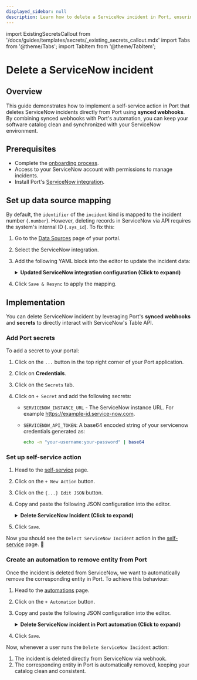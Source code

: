 ```yaml
---
displayed_sidebar: null
description: Learn how to delete a ServiceNow incident in Port, ensuring your catalog is clean and synchronized with your ServiceNow environment.
---
```


import ExistingSecretsCallout from '/docs/guides/templates/secrets/_existing_secrets_callout.mdx'
import Tabs from '@theme/Tabs';
import TabItem from '@theme/TabItem';

# Delete a ServiceNow incident

## Overview
This guide demonstrates how to implement a self-service action in Port that deletes ServiceNow incidents directly from Port using **synced webhooks**.
By combining synced webhooks with Port's automation, you can keep your software catalog clean and synchronized with your ServiceNow environment.


## Prerequisites

- Complete the [onboarding process](/getting-started/overview).
- Access to your ServiceNow account with permissions to manage incidents.
- Install Port's [ServiceNow integration](https://docs.port.io/build-your-software-catalog/sync-data-to-catalog/incident-management/servicenow).


## Set up data source mapping

By default, the `identifier` of the `incident` kind is mapped to the incident number (`.number`). However, deleting records in ServiceNow via API requires the system's internal ID (`.sys_id`). To fix this:

1. Go to the [Data Sources](https://app.getport.io/settings/data-sources) page of your portal.
2. Select the ServiceNow integration.
3. Add the following YAML block into the editor to update the incident data:

    <details>
    <summary><b>Updated ServiceNow integration configuration (Click to expand)</b></summary>
    ```yaml showLineNumbers
    resources:
    - kind: incident
        selector:
        query: 'true'
        apiQueryParams:
            sysparmDisplayValue: 'true'
            sysparmExcludeReferenceLink: 'false'
        port:
        entity:
            mappings:
            # highlight-next-line
            identifier: .sys_id
            title: .short_description
            blueprint: '"servicenowIncident"'
            properties:
                category: .category
                reopenCount: .reopen_count
                severity: .severity
                assignedTo: .assigned_to.link
                urgency: .urgency
                contactType: .contact_type
                createdOn: '.sys_created_on | (strptime("%Y-%m-%d %H:%M:%S") | strftime("%Y-%m-%dT%H:%M:%SZ"))'
                createdBy: .sys_created_by
                isActive: .active
                priority: .priority
    ```
    </details>
    
4. Click `Save & Resync` to apply the mapping.


## Implementation

You can delete ServiceNow incident by leveraging Port's **synced webhooks** and **secrets** to directly interact with ServiceNow's Table API.

### Add Port secrets

To add a secret to your portal:

1. Click on the `...` button in the top right corner of your Port application.

2. Click on **Credentials**.

3. Click on the `Secrets` tab.

4. Click on `+ Secret` and add the following secrets:
    - `SERVICENOW_INSTANCE_URL` - The ServiceNow instance URL. For example https://example-id.service-now.com.
    - `SERVICENOW_API_TOKEN`: A base64 encoded string of your servicenow credentials generated as:
    
        ```bash showLineNumbers
        echo -n "your-username:your-password" | base64
        ```

### Set up self-service action

1. Head to the [self-service](https://app.getport.io/self-serve) page.
2. Click on the `+ New Action` button.
3. Click on the `{...} Edit JSON` button.
4. Copy and paste the following JSON configuration into the editor.

    <details>
    <summary><b>Delete ServiceNow Incident (Click to expand)</b></summary>

    ```json showLineNumbers
    {
        "identifier": "delect_servicenow_incident",
        "title": "Delect ServiceNow Incident",
        "icon": "Servicenow",
        "description": "Deletes an incident from the ServiceNow incident table using a unique system ID",
        "trigger": {
            "type": "self-service",
            "operation": "DELETE",
            "userInputs": {
            "properties": {},
            "required": [],
            "order": []
            },
            "blueprintIdentifier": "servicenowIncident"
        },
        "invocationMethod": {
            "type": "WEBHOOK",
            "url": "{{.secrets.SERVICENOW_INSTANCE_URL}}/api/now/table/incident/{{.entity.identifier}}",
            "agent": false,
            "synchronized": true,
            "method": "DELETE",
            "headers": {
            "RUN_ID": "{{ .run.id }}",
            "Content-Type": "application/json",
            "Accept": "application/json",
            "Authorization": "Basic {{.secrets.SERVICENOW_API_TOKEN}}"
            },
            "body": {}
        },
        "requiredApproval": false
    }
    ```
    </details>

5. Click `Save`.

Now you should see the `Delect ServiceNow Incident` action in the [self-service](https://app.getport.io/self-serve) page. 🎉

### Create an automation to remove entity from Port

Once the incident is deleted from ServiceNow, we want to automatically remove the corresponding entity in Port. To achieve this behaviour:

1. Head to the [automations](https://app.getport.io/settings/automations) page.

2. Click on the `+ Automation` button.

3. Copy and paste the following JSON configuration into the editor.

    <details>
    <summary><b>Delete ServiceNow incident in Port automation (Click to expand)</b></summary>

    ```json showLineNumbers
    {
        "identifier": "servicenow_incident_delete_sync_status",
        "title": "Remove Deleted Incident from Port",
        "description": "Removes the deleted entity in Port when after it is deleted from ServiceNow",
        "trigger": {
            "type": "automation",
            "event": {
            "type": "RUN_UPDATED",
            "actionIdentifier": "delect_servicenow_incident"
            },
            "condition": {
            "type": "JQ",
            "expressions": [
                ".diff.after.status == \"SUCCESS\""
            ],
            "combinator": "and"
            }
        },
        "invocationMethod": {
            "type": "WEBHOOK",
            "url": "https://api.port.io/v1/blueprints/{{.event.diff.after.blueprint.identifier}}/entities/{{.event.diff.after.entity.identifier}}",
            "agent": false,
            "synchronized": true,
            "method": "DELETE",
            "headers": {
            "RUN_ID": "{{.event.diff.after.id}}",
            "Content-Type": "application/json",
            "Accept": "application/json"
            },
            "body": {}
        },
        "publish": true
    }
    ```
    </details>

4. Click `Save`.

Now, whenever a user runs the `Delete ServiceNow Incident` action:

1. The incident is deleted directly from ServiceNow via webhook.
2. The corresponding entity in Port is automatically removed, keeping your catalog clean and consistent.
